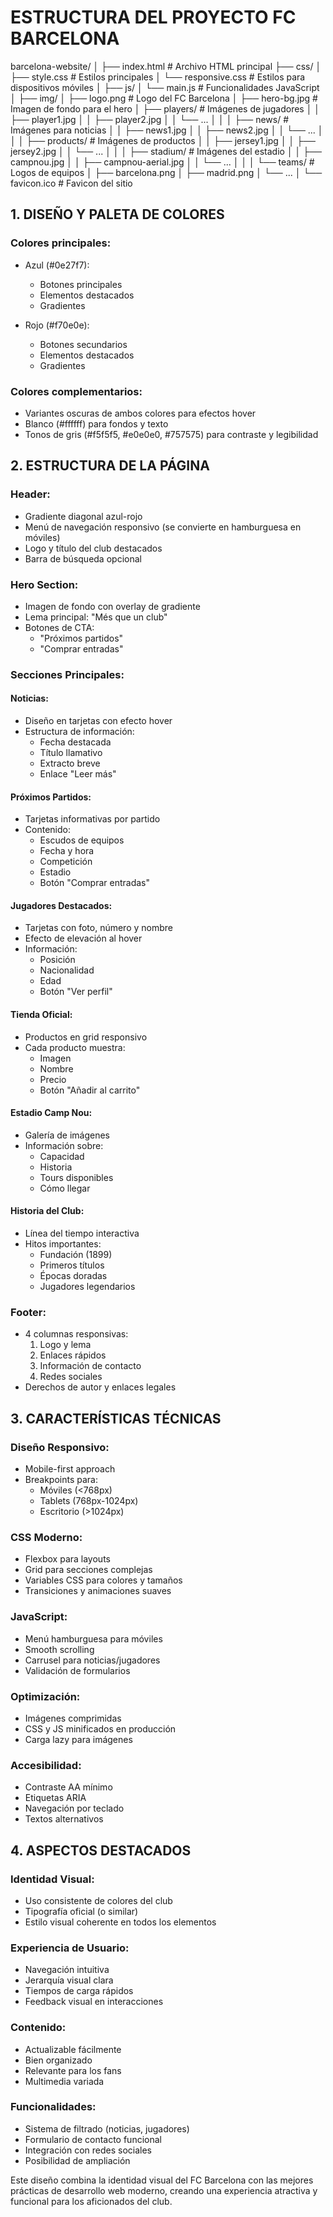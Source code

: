 # ESTRUCTURA DEL PROYECTO FC BARCELONA

barcelona-website/
│
├── index.html            # Archivo HTML principal
├── css/
│   ├── style.css         # Estilos principales
│   └── responsive.css    # Estilos para dispositivos móviles
│
├── js/
│   └── main.js           # Funcionalidades JavaScript
│
├── img/
│   ├── logo.png          # Logo del FC Barcelona
│   ├── hero-bg.jpg       # Imagen de fondo para el hero
│   ├── players/          # Imágenes de jugadores
│   │   ├── player1.jpg
│   │   ├── player2.jpg
│   │   └── ...
│   │
│   ├── news/             # Imágenes para noticias
│   │   ├── news1.jpg
│   │   ├── news2.jpg
│   │   └── ...
│   │
│   ├── products/         # Imágenes de productos
│   │   ├── jersey1.jpg
│   │   ├── jersey2.jpg
│   │   └── ...
│   │
│   ├── stadium/          # Imágenes del estadio
│   │   ├── campnou.jpg
│   │   ├── campnou-aerial.jpg
│   │   └── ...
│   │
│   └── teams/            # Logos de equipos
│       ├── barcelona.png
│       ├── madrid.png
│       └── ...
│
└── favicon.ico           # Favicon del sitio

## 1. DISEÑO Y PALETA DE COLORES

### Colores principales:
- Azul (#0e27f7): 
  - Botones principales
  - Elementos destacados
  - Gradientes

- Rojo (#f70e0e):
  - Botones secundarios
  - Elementos destacados
  - Gradientes

### Colores complementarios:
- Variantes oscuras de ambos colores para efectos hover
- Blanco (#ffffff) para fondos y texto
- Tonos de gris (#f5f5f5, #e0e0e0, #757575) para contraste y legibilidad

## 2. ESTRUCTURA DE LA PÁGINA

### Header:
- Gradiente diagonal azul-rojo
- Menú de navegación responsivo (se convierte en hamburguesa en móviles)
- Logo y título del club destacados
- Barra de búsqueda opcional

### Hero Section:
- Imagen de fondo con overlay de gradiente
- Lema principal: "Més que un club"
- Botones de CTA:
  - "Próximos partidos"
  - "Comprar entradas"

### Secciones Principales:

#### Noticias:
- Diseño en tarjetas con efecto hover
- Estructura de información:
  - Fecha destacada
  - Título llamativo
  - Extracto breve
  - Enlace "Leer más"

#### Próximos Partidos:
- Tarjetas informativas por partido
- Contenido:
  - Escudos de equipos
  - Fecha y hora
  - Competición
  - Estadio
  - Botón "Comprar entradas"

#### Jugadores Destacados:
- Tarjetas con foto, número y nombre
- Efecto de elevación al hover
- Información:
  - Posición
  - Nacionalidad
  - Edad
  - Botón "Ver perfil"

#### Tienda Oficial:
- Productos en grid responsivo
- Cada producto muestra:
  - Imagen
  - Nombre
  - Precio
  - Botón "Añadir al carrito"

#### Estadio Camp Nou:
- Galería de imágenes
- Información sobre:
  - Capacidad
  - Historia
  - Tours disponibles
  - Cómo llegar

#### Historia del Club:
- Línea del tiempo interactiva
- Hitos importantes:
  - Fundación (1899)
  - Primeros títulos
  - Épocas doradas
  - Jugadores legendarios

### Footer:
- 4 columnas responsivas:
  1. Logo y lema
  2. Enlaces rápidos
  3. Información de contacto
  4. Redes sociales
- Derechos de autor y enlaces legales

## 3. CARACTERÍSTICAS TÉCNICAS

### Diseño Responsivo:
- Mobile-first approach
- Breakpoints para:
  - Móviles (<768px)
  - Tablets (768px-1024px)
  - Escritorio (>1024px)

### CSS Moderno:
- Flexbox para layouts
- Grid para secciones complejas
- Variables CSS para colores y tamaños
- Transiciones y animaciones suaves

### JavaScript:
- Menú hamburguesa para móviles
- Smooth scrolling
- Carrusel para noticias/jugadores
- Validación de formularios

### Optimización:
- Imágenes comprimidas
- CSS y JS minificados en producción
- Carga lazy para imágenes

### Accesibilidad:
- Contraste AA mínimo
- Etiquetas ARIA
- Navegación por teclado
- Textos alternativos

## 4. ASPECTOS DESTACADOS

### Identidad Visual:
- Uso consistente de colores del club
- Tipografía oficial (o similar)
- Estilo visual coherente en todos los elementos

### Experiencia de Usuario:
- Navegación intuitiva
- Jerarquía visual clara
- Tiempos de carga rápidos
- Feedback visual en interacciones

### Contenido:
- Actualizable fácilmente
- Bien organizado
- Relevante para los fans
- Multimedia variada

### Funcionalidades:
- Sistema de filtrado (noticias, jugadores)
- Formulario de contacto funcional
- Integración con redes sociales
- Posibilidad de ampliación

Este diseño combina la identidad visual del FC Barcelona con las mejores prácticas de desarrollo web moderno, creando una experiencia atractiva y funcional para los aficionados del club.
